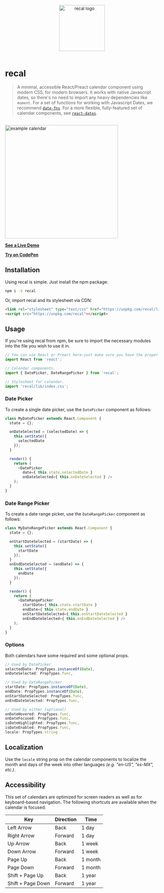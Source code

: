<div align="center">
  <br /><br />
  <img alt="recal logo" src="https://github.com/rubencodes/recal/raw/master/docs/logo.png" height="150" />
  <br /><br />
</div>

# recal

>A minimal, accessible React/Preact calendar component using modern CSS, for modern browsers. It works with native Javascript dates, so there's no need to import any heavy dependencies like `moment`. For a set of functions for working with Javascript Dates, we recommend [`date-fns`](https://date-fns.org). For a more flexible, fully-featured set of calendar components, see [`react-dates`](https://github.com/airbnb/react-dates).

<br />
<img alt="example calendar" src="https://github.com/rubencodes/recal/raw/master/docs/example.png" height="370" />

[**See a Live Demo**](https://rubencodes.github.io/recal)

[**Try on CodePen**](https://codepen.io/rubencodes/pen/PRQzPo/)

## Installation
Using recal is simple. Just install the npm package:

```bash
npm i -S recal
```

Or, import recal and its stylesheet via CDN:

```html
<link rel="stylesheet" type="text/css" href="https://unpkg.com/recal/lib/index.css" />
<script src="https://unpkg.com/recal"></script>
```

## Usage

If you're using recal from npm, be sure to import the necessary modules into the file you wish to use it in.

```javascript
// You can use React or Preact here—just make sure you have the proper aliasing.
import React from 'react';

// Calendar components.
import { DatePicker, DateRangePicker } from 'recal';

// Stylesheet for calendar.
import 'recal/lib/index.css';
```

### Date Picker

To create a single date picker, use the `DatePicker` component as follows:

```javascript
class MyDatePicker extends React.Component {
  state = {};

  onDateSelected = (selectedDate) => {
    this.setState({
      selectedDate
    });
  }

  render() {
    return (
      <DatePicker
        date={ this.state.selectedDate }
        onDateSelected={ this.onDateSelected } />
    );
  }
}
```

### Date Range Picker

To create a date range picker, use the `DateRangePicker` component as follows:

```javascript
class MyDateRangePicker extends React.Component {
  state = {};

  onStartDateSelected = (startDate) => {
    this.setState({
      startDate
    });
  }
  onEndDateSelected = (endDate) => {
    this.setState({
      endDate
    });
  }

  render() {
    return (
      <DateRangePicker
        startDate={ this.state.startDate }
        endDate={ this.state.endDate }
        onStartDateSelected={ this.onStartDateSelected }
        onEndDateSelected={ this.onEndDateSelected } />
    );
  }
}
```

### Options

Both calendars have some required and some optional props.

```javascript
// Used by DatePicker
selectedDate: PropTypes.instanceOf(Date),
onDateSelected: PropTypes.func,

// Used by DateRangePicker
startDate: PropTypes.instanceOf(Date),
endDate: PropTypes.instanceOf(Date),
onStartDateSelected: PropTypes.func,
onEndDateSelected: PropTypes.func,

// Used by either (optional)
onDateHovered: PropTypes.func,
onDateFocused: PropTypes.func,
isDateHighlighted: PropTypes.func,
isDateEnabled: PropTypes.func,
locale: PropTypes.string
```

## Localization

Use the `locale` string prop on the calendar components to localize the month and days of the week into other languages *(e.g. "en-US", "es-MX", etc.)*.

## Accessibility

This set of calendars are optimized for screen readers as well as for keyboard-based navigation. The following shortcuts are available when the calendar is focused:

| Key               | Direction | Time    |
| ------------------| ----------| --------|
| Left Arrow        | Back      | 1 day   |
| Right Arrow       | Forward   | 1 day   |
| Up Arrow          | Back      | 1 week  |
| Down Arrow        | Forward   | 1 week  |
| Page Up           | Back      | 1 month |
| Page Down         | Forward   | 1 month |
| Shift + Page Up   | Back      | 1 year  |
| Shift + Page Down | Forward   | 1 year  |
